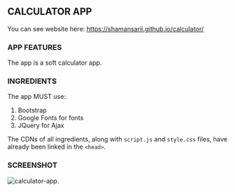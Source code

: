  CALCULATOR APP
--------------
You can see website here: https://shamansarii.github.io/calculator/

### APP FEATURES

The app is a soft calculator app.

### INGREDIENTS

The app MUST use:
1. Bootstrap
2. Google Fonts for fonts
3. JQuery for Ajax

The CDNs of all ingredients, along with `script.js` and `style.css` files, have already been linked in the `<head>`.

### SCREENSHOT

![calculator-app](https://user-images.githubusercontent.com/46775349/55641867-5e70f100-57e8-11e9-9c33-fdda01b737d7.png).
